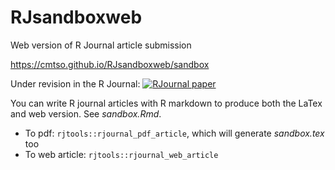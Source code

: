 # RJsandboxweb
Web version of R Journal article submission

https://cmtso.github.io/RJsandboxweb/sandbox

Under revision in the R Journal: [![RJournal paper](https://img.shields.io/badge/DOI%20(R%20Journal)-https%3A%2F%2F10.32614%2FRJ--2021--097-blue)](https://doi.org/10.32614/RJ-2021-097)


You can write R journal articles with R markdown to produce both the LaTex and web version. See *sandbox.Rmd*. 
- To pdf: `rjtools::rjournal_pdf_article`, which will generate *sandbox.tex* too
- To web article: `rjtools::rjournal_web_article `

